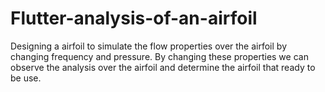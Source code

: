 # Flutter-analysis-of-an-airfoil
Designing a airfoil to simulate the flow properties over the airfoil by changing frequency and pressure. By changing these properties we can observe the analysis over the airfoil and determine the airfoil that ready to be use.
